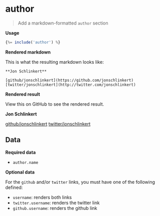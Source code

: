 # author

> Add a markdown-formatted `author` section

**Usage**

```js
{%= include('author') %}
```

**Rendered markdown**

This is what the resulting markdown looks like:

```
**Jon Schlinkert**

[github/jonschlinkert](https://github.com/jonschlinkert)
[twitter/jonschlinkert](http://twitter.com/jonschlinkert)
```

**Rendered result**

View this on GitHub to see the rendered result.

**Jon Schlinkert**

[github/jonschlinkert](https://github.com/jonschlinkert)
[twitter/jonschlinkert](http://twitter.com/jonschlinkert)


## Data

**Required data**

- `author.name`

**Optional data**

For the `github` and/or `twitter` links, you must have one of the following defined:

- `username`: renders both links
- `twitter.username`: renders the twitter link
- `github.username`: renders the github link
